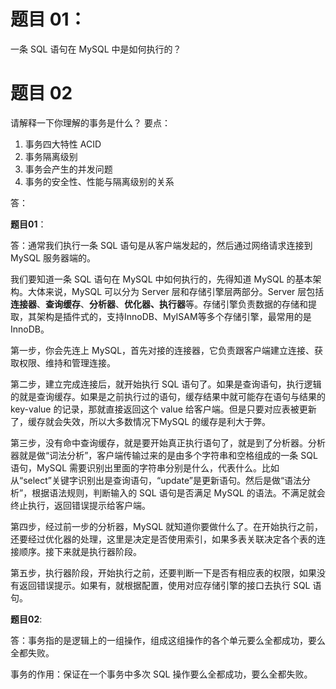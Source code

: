 # 题目 01：

一条 SQL 语句在 MySQL 中是如何执行的？

# 题目 02

请解释一下你理解的事务是什么？ 要点：

1. 事务四大特性 ACID
2. 事务隔离级别
3. 事务会产生的并发问题
4. 事务的安全性、性能与隔离级别的关系



答：

**题目01**：

答：通常我们执行一条 SQL 语句是从客户端发起的，然后通过网络请求连接到 MySQL 服务器端的。

我们要知道一条 SQL 语句在 MySQL 中如何执行的，先得知道 MySQL 的基本架构。大体来说，MySQL 可以分为 Server 层和存储引擎层两部分。Server 层包括**连接器**、**查询缓存**、**分析器**、**优化器、执行器**等。存储引擎负责数据的存储和提取，其架构是插件式的，支持InnoDB、MyISAM等多个存储引擎，最常用的是 InnoDB。

第一步，你会先连上 MySQL，首先对接的连接器，它负责跟客户端建立连接、获取权限、维持和管理连接。

第二步，建立完成连接后，就开始执行 SQL 语句了。如果是查询语句，执行逻辑的就是查询缓存。如果是之前执行过的语句，缓存结果中就可能存在语句与结果的 key-value 的记录，那就直接返回这个 value 给客户端。但是只要对应表被更新了，缓存就会失效，所以大多数情况下MySQL 的缓存是利大于弊。

第三步，没有命中查询缓存，就是要开始真正执行语句了，就是到了分析器。分析器就是做“词法分析”，客户端传输过来的是由多个字符串和空格组成的一条 SQL 语句，MySQL 需要识别出里面的字符串分别是什么，代表什么。比如从“select”关键字识别出是查询语句，“update”是更新语句。然后是做“语法分析”，根据语法规则，判断输入的 SQL 语句是否满足 MySQL 的语法。不满足就会终止执行，返回错误提示给客户端。

第四步，经过前一步的分析器，MySQL 就知道你要做什么了。在开始执行之前，还要经过优化器的处理，这里是决定是否使用索引，如果多表关联决定各个表的连接顺序。接下来就是执行器阶段。

第五步，执行器阶段，开始执行之前，还要判断一下是否有相应表的权限，如果没有返回错误提示。如果有，就根据配置，使用对应存储引擎的接口去执行 SQL 语句。



**题目02**:

答：事务指的是逻辑上的一组操作，组成这组操作的各个单元要么全都成功，要么全都失败。

事务的作用：保证在一个事务中多次 SQL 操作要么全都成功，要么全都失败。



